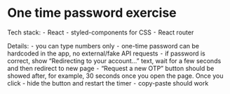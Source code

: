 # One time password exercise

Tech stack:
 ⁃ React
 ⁃ styled-components for CSS
 ⁃ React router

Details:
 ⁃ you can type numbers only
 ⁃ one-time password can be hardcoded in the app, no external/fake API requests
 ⁃ if password is correct, show “Redirecting to your account…” text, wait for a few seconds and then redirect to new page
 ⁃ “Request a new OTP” button should be showed after, for example, 30 seconds once you open the page. Once you click - hide the button and restart the timer
 ⁃ copy-paste should work